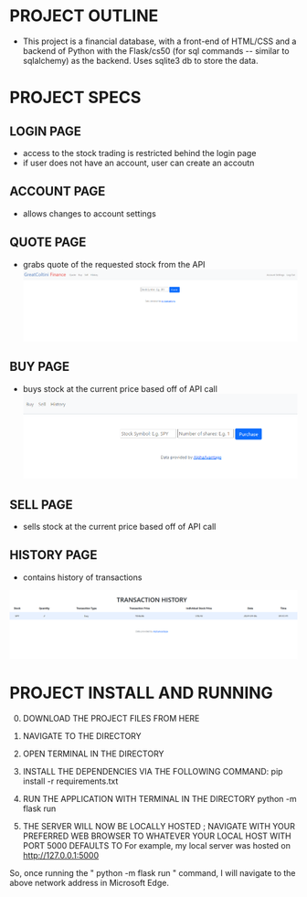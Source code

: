 # PROJECT OUTLINE
- This project is a financial database, with a front-end of HTML/CSS and a backend of Python with the Flask/cs50 (for sql commands -- similar to sqlalchemy) as the backend. Uses sqlite3 db to store the data.

# PROJECT SPECS

## LOGIN PAGE
- access to the stock trading is restricted behind the login page
- if user does not have an account, user can create an accoutn

## ACCOUNT PAGE
- allows changes to account settings

## QUOTE PAGE
- grabs quote of the requested stock from the API
![alt text](assets/image-1.png)


## BUY PAGE
- buys stock at the current price based off of API call
![alt text](assets/image-2.png)

## SELL PAGE
- sells stock at the current price based off of API call

## HISTORY PAGE
- contains history of transactions

![alt text](assets/image.png)


# PROJECT INSTALL AND RUNNING
0. DOWNLOAD THE PROJECT FILES FROM HERE
1. NAVIGATE TO THE DIRECTORY
2. OPEN TERMINAL IN THE DIRECTORY
3. INSTALL THE DEPENDENCIES VIA THE FOLLOWING COMMAND:
pip install -r requirements.txt

4. RUN THE APPLICATION WITH TERMINAL IN THE DIRECTORY
python -m flask run

5. THE SERVER WILL NOW BE LOCALLY HOSTED ; NAVIGATE WITH YOUR PREFERRED WEB BROWSER TO WHATEVER YOUR LOCAL HOST WITH PORT 5000 DEFAULTS TO
For example, my local server was hosted on http://127.0.0.1:5000

So, once running the " python -m flask run " command, I will navigate to the above network address in Microsoft Edge.
